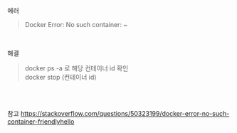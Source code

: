 에러
> Docker Error: No such container: ~

<br>

해결
> docker ps -a 로 해당 컨테이너 id 확인 <br>
> docker stop (컨테이너 id)

<br>
<br>

참고 https://stackoverflow.com/questions/50323199/docker-error-no-such-container-friendlyhello
